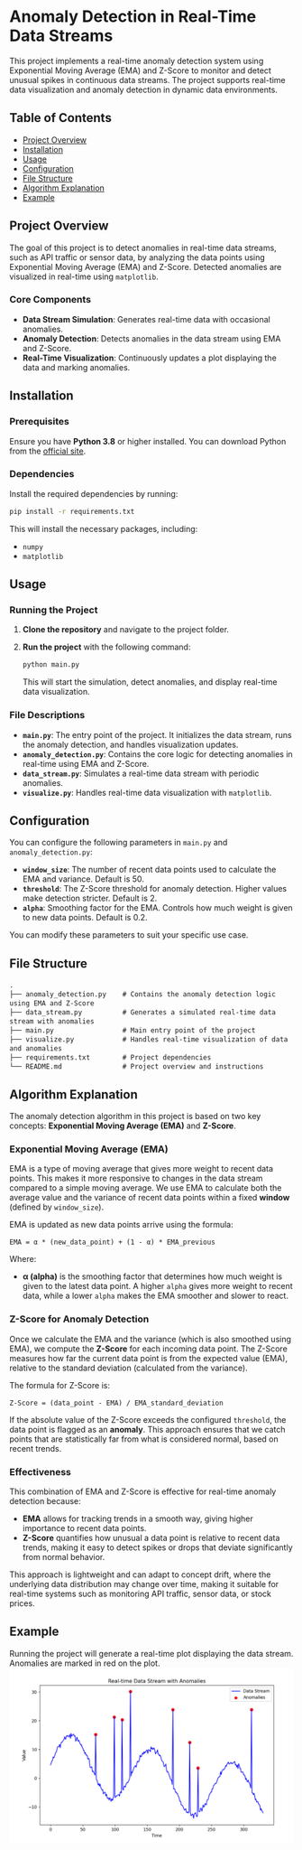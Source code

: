 # Anomaly Detection in Real-Time Data Streams

This project implements a real-time anomaly detection system using Exponential Moving Average (EMA) and Z-Score to monitor and detect unusual spikes in continuous data streams. The project supports real-time data visualization and anomaly detection in dynamic data environments.

## Table of Contents

- [Project Overview](#project-overview)
- [Installation](#installation)
- [Usage](#usage)
- [Configuration](#configuration)
- [File Structure](#file-structure)
- [Algorithm Explanation](#algorithm-explanation)
- [Example](#example)

## Project Overview

The goal of this project is to detect anomalies in real-time data streams, such as API traffic or sensor data, by analyzing the data points using Exponential Moving Average (EMA) and Z-Score. Detected anomalies are visualized in real-time using `matplotlib`.

### Core Components
- **Data Stream Simulation**: Generates real-time data with occasional anomalies.
- **Anomaly Detection**: Detects anomalies in the data stream using EMA and Z-Score.
- **Real-Time Visualization**: Continuously updates a plot displaying the data and marking anomalies.

## Installation

### Prerequisites

Ensure you have **Python 3.8** or higher installed. You can download Python from the [official site](https://www.python.org/downloads/).

### Dependencies

Install the required dependencies by running:

```sh
pip install -r requirements.txt
```

This will install the necessary packages, including:
- `numpy`
- `matplotlib`

## Usage

### Running the Project

1. **Clone the repository** and navigate to the project folder.
   
2. **Run the project** with the following command:

   ```sh
   python main.py
   ```

   This will start the simulation, detect anomalies, and display real-time data visualization.

### File Descriptions

- **`main.py`**: The entry point of the project. It initializes the data stream, runs the anomaly detection, and handles visualization updates.
- **`anomaly_detection.py`**: Contains the core logic for detecting anomalies in real-time using EMA and Z-Score.
- **`data_stream.py`**: Simulates a real-time data stream with periodic anomalies.
- **`visualize.py`**: Handles real-time data visualization with `matplotlib`.

## Configuration

You can configure the following parameters in `main.py` and `anomaly_detection.py`:

- **`window_size`**: The number of recent data points used to calculate the EMA and variance. Default is 50.
- **`threshold`**: The Z-Score threshold for anomaly detection. Higher values make detection stricter. Default is 2.
- **`alpha`**: Smoothing factor for the EMA. Controls how much weight is given to new data points. Default is 0.2.

You can modify these parameters to suit your specific use case.

## File Structure

```
.
├── anomaly_detection.py    # Contains the anomaly detection logic using EMA and Z-Score
├── data_stream.py          # Generates a simulated real-time data stream with anomalies
├── main.py                 # Main entry point of the project
├── visualize.py            # Handles real-time visualization of data and anomalies
├── requirements.txt        # Project dependencies
└── README.md               # Project overview and instructions
```

## Algorithm Explanation

The anomaly detection algorithm in this project is based on two key concepts: **Exponential Moving Average (EMA)** and **Z-Score**.

### Exponential Moving Average (EMA)
EMA is a type of moving average that gives more weight to recent data points. This makes it more responsive to changes in the data stream compared to a simple moving average. We use EMA to calculate both the average value and the variance of recent data points within a fixed **window** (defined by `window_size`).

EMA is updated as new data points arrive using the formula:
```
EMA = α * (new_data_point) + (1 - α) * EMA_previous
```
Where:
- **α (alpha)** is the smoothing factor that determines how much weight is given to the latest data point. A higher `alpha` gives more weight to recent data, while a lower `alpha` makes the EMA smoother and slower to react.

### Z-Score for Anomaly Detection
Once we calculate the EMA and the variance (which is also smoothed using EMA), we compute the **Z-Score** for each incoming data point. The Z-Score measures how far the current data point is from the expected value (EMA), relative to the standard deviation (calculated from the variance).

The formula for Z-Score is:
```
Z-Score = (data_point - EMA) / EMA_standard_deviation
```
If the absolute value of the Z-Score exceeds the configured `threshold`, the data point is flagged as an **anomaly**. This approach ensures that we catch points that are statistically far from what is considered normal, based on recent trends.

### Effectiveness
This combination of EMA and Z-Score is effective for real-time anomaly detection because:
- **EMA** allows for tracking trends in a smooth way, giving higher importance to recent data points.
- **Z-Score** quantifies how unusual a data point is relative to recent data trends, making it easy to detect spikes or drops that deviate significantly from normal behavior.

This approach is lightweight and can adapt to concept drift, where the underlying data distribution may change over time, making it suitable for real-time systems such as monitoring API traffic, sensor data, or stock prices.

## Example

Running the project will generate a real-time plot displaying the data stream. Anomalies are marked in red on the plot.
![Sample Output](sample_output.png)
